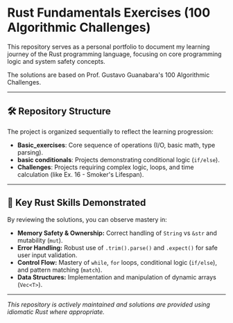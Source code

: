 # Rust Fundamentals Exercises (100 Algorithmic Challenges)

This repository serves as a personal portfolio to document my learning journey of the Rust programming language, focusing on core programming logic and system safety concepts.

The solutions are based on Prof. Gustavo Guanabara's 100 Algorithmic Challenges.

---

## 🛠️ Repository Structure

The project is organized sequentially to reflect the learning progression:

* **Basic\_exercises**: Core sequence of operations (I/O, basic math, type parsing).
* **basic conditionals**: Projects demonstrating conditional logic (`if/else`).
* **Challenges**: Projects requiring complex logic, loops, and time calculation (like Ex. 16 - Smoker's Lifespan).

---

## 🚀 Key Rust Skills Demonstrated

By reviewing the solutions, you can observe mastery in:

* **Memory Safety & Ownership:** Correct handling of `String` vs `&str` and mutability (`mut`).
* **Error Handling:** Robust use of `.trim().parse()` and `.expect()` for safe user input validation.
* **Control Flow:** Mastery of `while`, `for` loops, conditional logic (`if/else`), and pattern matching (`match`).
* **Data Structures:** Implementation and manipulation of dynamic arrays (`Vec<T>`).

---

*This repository is actively maintained and solutions are provided using idiomatic Rust where appropriate.*
